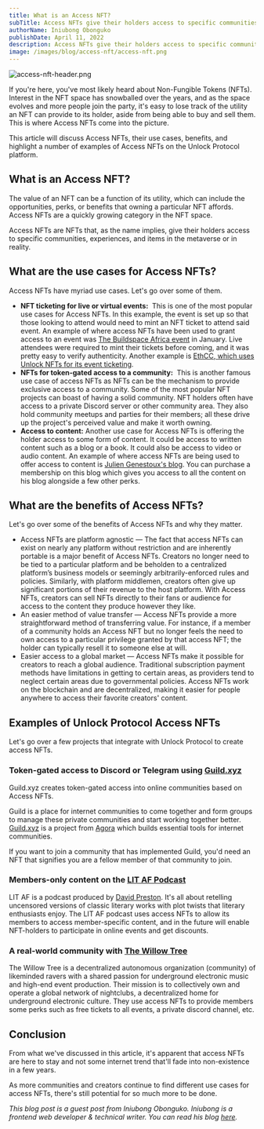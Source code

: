 ```yaml
---
title: What is an Access NFT?
subTitle: Access NFTs give their holders access to specific communities, experiences, and items in the metaverse or in reality
authorName: Iniubong Obonguko
publishDate: April 11, 2022
description: Access NFTs give their holders access to specific communities, experiences, and items in the metaverse or in reality.
image: /images/blog/access-nft/access-nft.png
---
```


![access-nft-header.png](/images/blog/access-nft/access-nft-header.png)

If you're here, you've most likely heard about Non-Fungible Tokens (NFTs). Interest in the NFT space has snowballed over the years, and as the space evolves and more people join the party, it's easy to lose track of the utility an NFT can provide to its holder, aside from being able to buy and sell them. This is where Access NFTs come into the picture.

This article will discuss Access NFTs, their use cases, benefits, and highlight a number of examples of Access NFTs on the Unlock Protocol platform.

## What is an Access NFT?

The value of an NFT can be a function of its utility, which can include the opportunities, perks, or benefits that owning a particular NFT affords. Access NFTs are a quickly growing category in the NFT space.

Access NFTs are NFTs that, as the name implies, give their holders access to specific communities, experiences, and items in the metaverse or in reality.

## What are the use cases for Access NFTs?

Access NFTs have myriad use cases. Let's go over some of them.

- **NFT ticketing for live or virtual events:**  This is one of the most popular use cases for Access NFTs. In this example, the event is set up so that those looking to attend would need to mint an NFT ticket to attend said event. An example of where access NFTs have been used to grant access to an event was [The Buildspace Africa event](https://www.buildspace.africa/) in January. Live attendees were required to mint their tickets before coming, and it was pretty easy to verify authenticity. Another example is [EthCC, which uses Unlock NFTs for its event ticketing](https://twitter.com/EthCC/status/1504867799889592322).
- **NFTs for token-gated access to a community:**  This is another famous use case of access NFTs as NFTs can be the mechanism to provide exclusive access to a community. Some of the most popular NFT projects can boast of having a solid community. NFT holders often have access to a private Discord server or other community area. They also hold community meetups and parties for their members; all these drive up the project's perceived value and make it worth owning.
- **Access to content:** Another use case for Access NFTs is offering the holder access to some form of content. It could be access to written content such as a blog or a book. It could also be access to video or audio content. An example of where access NFTs are being used to offer access to content is [Julien Genestoux's blog](https://www.ouvre-boite.com/membership/). You can purchase a membership on this blog which gives you access to all the content on his blog alongside a few other perks.

## **What are the benefits of Access NFTs?**

Let's go over some of the benefits of Access NFTs and why they matter.

- Access NFTs are platform agnostic — The fact that access NFTs can exist on nearly any platform without restriction and are inherently portable is a major benefit of Access NFTs. Creators no longer need to be tied to a particular platform and be beholden to a centralized platform’s business models or seemingly arbitrarily-enforced rules and policies. Similarly, with platform middlemen, creators often give up significant portions of their revenue to the host platform. With Access NFTs, creators can sell NFTs directly to their fans or audience for access to the content they produce however they like.
- An easier method of value transfer — Access NFTs provide a more straightforward method of transferring value. For instance, if a member of a community holds an Access NFT but no longer feels the need to own access to a particular privilege granted by that access NFT; the holder can typically resell it to someone else at will.
- Easier access to a global market — Access NFTs make it possible for creators to reach a global audience. Traditional subscription payment methods have limitations in getting to certain areas, as providers tend to neglect certain areas due to governmental policies. Access NFTs work on the blockchain and are decentralized, making it easier for people anywhere to access their favorite creators' content.

## Examples of Unlock Protocol Access NFTs

Let's go over a few projects that integrate with Unlock Protocol to create access NFTs.

### Token-gated access to Discord or Telegram using [Guild.xyz](https://guild.xyz/)

Guild.xyz creates token-gated access into online communities based on Access NFTs.

Guild is a place for internet communities to come together and form groups to manage these private communities and start working together better. [Guild.xyz](http://guild.xyz/) is a project from [Agora](https://agora.xyz/) which builds essential tools for internet communities.

If you want to join a community that has implemented Guild, you'd need an NFT that signifies you are a fellow member of that community to join.

### Members-only content on the [LIT AF Podcast](https://litafpodcast.com/)

LIT AF is a podcast produced by [David Preston](https://davidpreston.net/). It's all about retelling uncensored versions of classic literary works with plot twists that literary enthusiasts enjoy. The LIT AF podcast uses access NFTs to allow its members to access member-specific content, and in the future will enable NFT-holders to participate in online events and get discounts.

### A real-world community with [The Willow Tree](https://www.twtdao.xyz/nft)

The Willow Tree is a decentralized autonomous organization (community) of likeminded ravers with a shared passion for underground electronic music and high-end event production. Their mission is to collectively own and operate a global network of nightclubs, a decentralized home for underground electronic culture. They use access NFTs to provide members some perks such as free tickets to all events, a private discord channel, etc.

## Conclusion

From what we've discussed in this article, it's apparent that access NFTs are here to stay and not some internet trend that'll fade into non-existence in a few years.

As more communities and creators continue to find different use cases for access NFTs, there's still potential for so much more to be done.

_This blog post is a guest post from Iniubong Obonguko. Iniubong is a frontend web developer & technical writer. You can read his blog [here](https://blog.iniubongobonguko.com/)._
